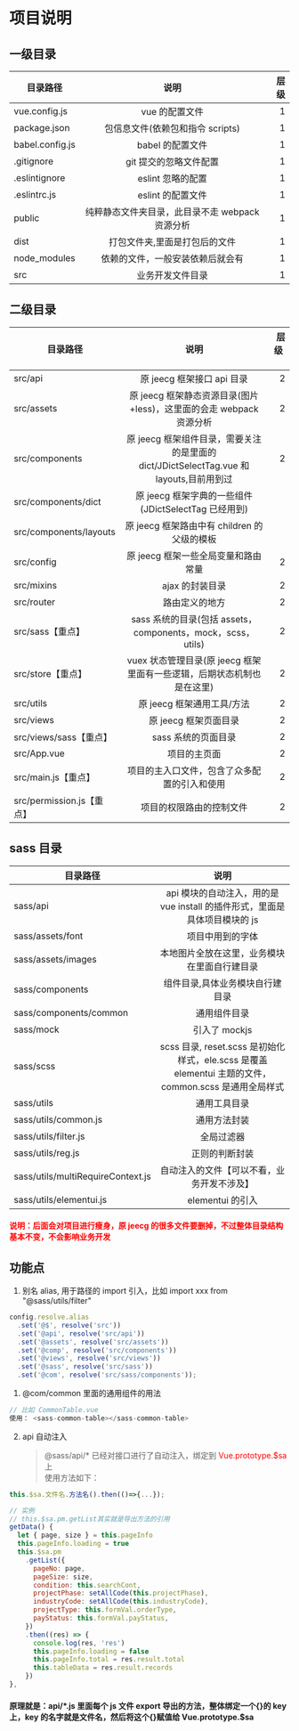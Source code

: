 # 项目说明

## 一级目录

| 目录路径        |                      说明                       | 层级 |
| --------------- | :---------------------------------------------: | ---: |
| vue.config.js   |                 vue 的配置文件                  |    1 |
| package.json    |        包信息文件(依赖包和指令 scripts)         |    1 |
| babel.config.js |                babel 的配置文件                 |    1 |
| .gitignore      |             git 提交的忽略文件配置              |    1 |
| .eslintignore   |                eslint 忽略的配置                |    1 |
| .eslintrc.js    |                eslint 的配置文件                |    1 |
| public          | 纯粹静态文件夹目录，此目录不走 webpack 资源分析 |    1 |
| dist            |          打包文件夹,里面是打包后的文件          |    1 |
| node_modules    |        依赖的文件，一般安装依赖后就会有         |    1 |
| src             |                业务开发文件目录                 |    1 |

## 二级目录

| 目录路径                  |                                          说明                                           | 层级&nbsp; &nbsp; |
| ------------------------- | :-------------------------------------------------------------------------------------: | ----------------: |
| src/api                   |                               原 jeecg 框架接口 api 目录                                |                 2 |
| src/assets                |           原 jeecg 框架静态资源目录(图片+less)，这里面的会走 webpack 资源分析           |                 2 |
| src/components            | 原 jeecg 框架组件目录，需要关注的是里面的 dict/JDictSelectTag.vue 和 layouts,目前用到过 |                 2 |
| src/components/dict       |                  原 jeecg 框架字典的一些组件(JDictSelectTag 已经用到)                   |
| src/components/layouts    |                       原 jeecg 框架路由中有 children 的父级的模板                       |
| src/config                |                           原 jeecg 框架一些全局变量和路由常量                           |                 2 |
| src/mixins                |                                     ajax 的封装目录                                     |                 2 |
| src/router                |                                     路由定义的地方                                      |                 2 |
| src/sass【重点】          |               sass 系统的目录(包括 assets，components，mock，scss，utils)               |                 2 |
| src/store【重点】         |         vuex 状态管理目录(原 jeecg 框架里面有一些逻辑，后期状态机制也是在这里)          |                 2 |
| src/utils                 |                               原 jeecg 框架通用工具/方法                                |                 2 |
| src/views                 |                                  原 jeecg 框架页面目录                                  |                 2 |
| src/views/sass【重点】    |                                   sass 系统的页面目录                                   |                 2 |
| src/App.vue               |                                      项目的主页面                                       |                 2 |
| src/main.js【重点】       |                      项目的主入口文件，包含了众多配置的引入和使用                       |                 2 |
| src/permission.js【重点】 |                                项目的权限路由的控制文件                                 |                 2 |

## sass 目录

| 目录路径                          |                                                 说明                                                 |
| --------------------------------- | :--------------------------------------------------------------------------------------------------: |
| sass/api                          |              api 模块的自动注入，用的是 vue install 的插件形式，里面是具体项目模块的 js              |
| sass/assets/font                  |                                           项目中用到的字体                                           |
| sass/assets/images                |                             本地图片全放在这里，业务模块在里面自行建目录                             |
| sass/components                   |                                   组件目录,具体业务模块自行建目录                                    |
| sass/components/common            |                                             通用组件目录                                             |
| sass/mock                         |                                            引入了 mockjs                                             |
| sass/scss                         | scss 目录, reset.scss 是初始化样式，ele.scss 是覆盖 elementui 主题的文件，common.scss 是通用全局样式 |
| sass/utils                        |                                             通用工具目录                                             |
| sass/utils/common.js              |                                             通用方法封装                                             |
| sass/utils/filter.js              |                                              全局过滤器                                              |
| sass/utils/reg.js                 |                                            正则的判断封装                                            |
| sass/utils/multiRequireContext.js |                              自动注入的文件【可以不看，业务开发不涉及】                              |
| sass/utils/elementui.js           |                                           elementui 的引入                                           |

#### <font color=red>说明：后面会对项目进行瘦身，原 jeecg 的很多文件要删掉，不过整体目录结构基本不变，不会影响业务开发</font>

## 功能点

1. 别名 alias, 用于路径的 import 引入，比如 import xxx from "@sass/utils/filter"

```js
config.resolve.alias
  .set('@$', resolve('src'))
  .set('@api', resolve('src/api'))
  .set('@assets', resolve('src/assets'))
  .set('@comp', resolve('src/components'))
  .set('@views', resolve('src/views'))
  .set('@sass', resolve('src/sass'))
  .set('@com', resolve('src/sass/components'));
```

1. @com/common 里面的通用组件的用法

```js
// 比如 CommonTable.vue
使用： <sass-common-table></sass-common-table>
```

2. api 自动注入
   > @sass/api/\* 已经对接口进行了自动注入，绑定到 <font color=red>Vue.prototype.\$sa</font> 上  
   > 使用方法如下：

```js
this.$sa.文件名.方法名().then(()=>{...});

// 实例
// this.$sa.pm.getList其实就是导出方法的引用
getData() {
  let { page, size } = this.pageInfo
  this.pageInfo.loading = true
  this.$sa.pm
    .getList({
      pageNo: page,
      pageSize: size,
      condition: this.searchCont,
      projectPhase: setAllCode(this.projectPhase),
      industryCode: setAllCode(this.industryCode),
      projectType: this.formVal.orderType,
      payStatus: this.formVal.payStatus,
    })
    .then((res) => {
      console.log(res, 'res')
      this.pageInfo.loading = false
      this.pageInfo.total = res.result.total
      this.tableData = res.result.records
    })
},
```

#### 原理就是：api/\*.js 里面每个 js 文件 export 导出的方法，整体绑定一个{}的 key 上，key 的名字就是文件名，然后将这个{}赋值给 Vue.prototype.\$sa

<!-- ## 功能说明
<br />

- 路由自动注入
> 在src/views的目录下，二级目录下都需要创建一个 <font color=green>**Layout.vue**</font>，因为二级，三级目录都已经是嵌套视图，自动注入后就是嵌套路由

> <font color=green>**Layout.vue中必须有**</font>&nbsp;```<router-view />```&nbsp;，不清楚的了解下[vue-router](https://router.vuejs.org/zh/guide/essentials/nested-routes.html)
``` js
// Layout.vue
<template>
  <div class="app-wrap">
    <p class="app-title">所有子页面展示的通用信息</p>
    <router-view />
  </div>
</template>
```

> 只要添加.vue文件后就会自动创建路由，比如<font color=blue>**chart/dataManage.vue**</font>,生成后路由path就是<font color=blue>**/chart/datamanage**</font>,name就是<font color=blue>**chart-datamanage**</font>

<br />

- api的接口化和防止重复提交
> src/utils/server/index.js已经对接口的重复提交做了处理，同一个接口地址，是不能重复提交的，如果需要重复提交，可以在调用时候增加<font color=green>**multi**</font>参数
> 调用示例如下：
``` js
this.$server.chart.tbTypeData(
        //这个回调函数表示是success后的回调，函数第一个参数是接口的data
        res => {
          //针对接口的数据res进行业务处理
        },
        {
          multi: true, //默认是false，true之后这个接口就可以重复提交
          // 这是data，接口的传入参数，get，post请求都是data
          data: {
            page: current,
            typeId: type,
            title: this.searchMsg ? this.searchMsg : "南通"
          }
        }
      );
```
> 相关说明：
>  - axios封装后的实例赋值给了<font color=green>**Vue.prototype.$server**</font>，所以可以直接用<font color=green>**this.$server**</font>进行引用
>  - 接口的调用格式：<font color=green>**this.$server.(api/module/*.js的文件的名字).(export default导出的json的key)(successFn,config)**</font>
>  - api/module/*.js的文件就是各个模块的接口api的js文件，export default导出的json的key(自己定义，但是要看得懂，有意义)，key后面的值就是接口的地址
>  - 参数说明：successFn是成功的回调函数,传入接口的数据res，config是配置的参数，针对的有<font color=green>**type,data,multi,headers**</font>四个常用配置 -->
